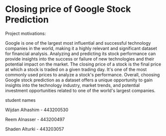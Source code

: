 # Closing price of Google Stock Prediction

Project motivations:

<p>Google is one of the largest most influential and successful technology companies in the world, making it a highly relevant and significant dataset for financial analysis. Analyzing and predicting its stock performance can provide insights into the success or failure of new technologies and their potential impact on the market. The closing price of a stock is the final price at which a stock is traded on a given trading day. It's one of the most commonly used prices to analyze a stock's performance. Overall, choosing Google stock prediction as a dataset offers a unique opportunity to gain insights into the technology industry, market trends, and potential investment opportunities related to one of the world's largest companies.</p> 

<p>student names </p>
<p> Wijdan Alhashim - 443200530 </p>
Reem Alnasser - 443200497

Shaden Alturki - 443203057
